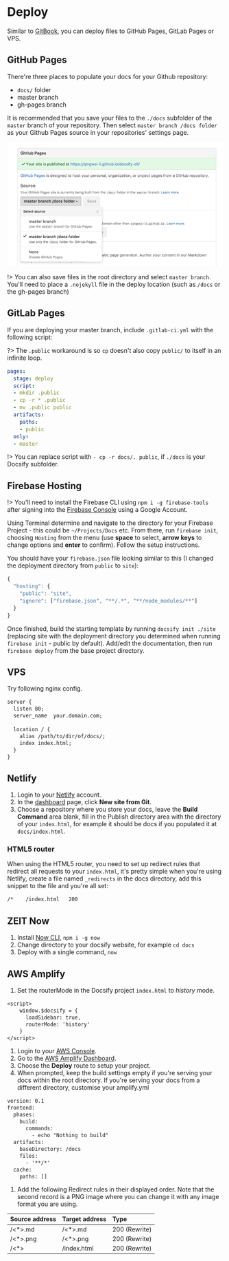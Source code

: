# Deploy

Similar to [GitBook](https://www.gitbook.com), you can deploy files to GitHub Pages, GitLab Pages or VPS.

## GitHub Pages

There're three places to populate your docs for your Github repository:

* `docs/` folder
* master branch
* gh-pages branch

It is recommended that you save your files to the `./docs` subfolder of the `master` branch of your repository. Then select `master branch /docs folder` as your Github Pages source in your repositories' settings page.

![github pages](.gitbook/assets/deploy-github-pages.png)

!&gt; You can also save files in the root directory and select `master branch`. You'll need to place a `.nojekyll` file in the deploy location \(such as `/docs` or the gh-pages branch\)

## GitLab Pages

If you are deploying your master branch, include `.gitlab-ci.yml` with the following script:

?&gt; The `.public` workaround is so `cp` doesn't also copy `public/` to itself in an infinite loop.

```yaml
pages:
  stage: deploy
  script:
  - mkdir .public
  - cp -r * .public
  - mv .public public
  artifacts:
    paths:
    - public
  only:
  - master
```

!&gt; You can replace script with `- cp -r docs/. public`, if `./docs` is your Docsify subfolder.

## Firebase Hosting

!&gt; You'll need to install the Firebase CLI using `npm i -g firebase-tools` after signing into the [Firebase Console](https://console.firebase.google.com) using a Google Account.

Using Terminal determine and navigate to the directory for your Firebase Project - this could be `~/Projects/Docs` etc. From there, run `firebase init`, choosing `Hosting` from the menu \(use **space** to select, **arrow keys** to change options and **enter** to confirm\). Follow the setup instructions.

You should have your `firebase.json` file looking similar to this \(I changed the deployment directory from `public` to `site`\):

```javascript
{
  "hosting": {
    "public": "site",
    "ignore": ["firebase.json", "**/.*", "**/node_modules/**"]
  }
}
```

Once finished, build the starting template by running `docsify init ./site` \(replacing site with the deployment directory you determined when running `firebase init` - public by default\). Add/edit the documentation, then run `firebase deploy` from the base project directory.

## VPS

Try following nginx config.

```text
server {
  listen 80;
  server_name  your.domain.com;

  location / {
    alias /path/to/dir/of/docs/;
    index index.html;
  }
}
```

## Netlify

1. Login to your [Netlify](https://www.netlify.com/) account.
2. In the [dashboard](https://app.netlify.com/) page, click **New site from Git**.
3. Choose a repository where you store your docs, leave the **Build Command** area blank, fill in the Publish directory area with the directory of your `index.html`, for example it should be docs if you populated it at `docs/index.html`.

### HTML5 router

When using the HTML5 router, you need to set up redirect rules that redirect all requests to your `index.html`, it's pretty simple when you're using Netlify, create a file named `_redirects` in the docs directory, add this snippet to the file and you're all set:

```bash
/*    /index.html   200
```

## ZEIT Now

1. Install [Now CLI](https://zeit.co/download), `npm i -g now`
2. Change directory to your docsify website, for example `cd docs`
3. Deploy with a single command, `now` 

## AWS Amplify

1. Set the routerMode in the Docsify project `index.html` to _history_ mode.

```markup
<script>
    window.$docsify = {
      loadSidebar: true,
      routerMode: 'history'
    }
</script>
```

1. Login to your [AWS Console](https://aws.amazon.com).
2. Go to the [AWS Amplify Dashboard](https://aws.amazon.com/amplify).
3. Choose the **Deploy** route to setup your project.
4. When prompted, keep the build settings empty if you're serving your docs within the root directory. If you're serving your docs from a different directory, customise your amplify.yml

```text
version: 0.1
frontend:
  phases:
    build:
      commands: 
        - echo "Nothing to build"
  artifacts:
    baseDirectory: /docs
    files:
      - '**/*'
  cache:
    paths: []
```

1. Add the following Redirect rules in their displayed order. Note that the second record is a PNG image where you can change it with any image format you are using. 

| Source address | Target address | Type |
| :--- | :--- | :--- |
| /&lt;\*&gt;.md | /&lt;\*&gt;.md | 200 \(Rewrite\) |
| /&lt;\*&gt;.png | /&lt;\*&gt;.png | 200 \(Rewrite\) |
| /&lt;\*&gt; | /index.html | 200 \(Rewrite\) |

